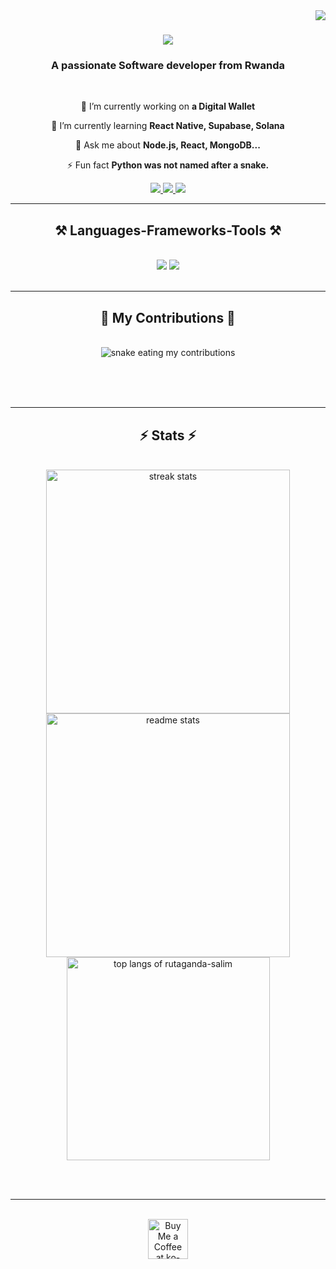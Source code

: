 <img align="right" src="https://visitor-badge.laobi.icu/badge?page_id=rutaganda-salim.rutaganda-salim" />

<h1 align="center">
    <img src="https://readme-typing-svg.herokuapp.com/?font=Righteous&size=35&center=true&vCenter=true&width=500&height=70&duration=4000&lines=Hi+There!+👋;+I'm+Salim+Rutaganda!+;+A+Frontend+Developer!+;A+Backend+Developer!+;A+Mobile+Developer!+;+A+Web3+Developer!;" />
</h1>

<h3 align="center">A passionate Software developer from Rwanda </h3>

<br/>

<div align="center">
 
 🔭 I’m currently working on **a Digital Wallet**
 
 🌱 I’m currently learning **React Native, Supabase, Solana**

💬 Ask me about **Node.js, React, MongoDB...**

⚡ Fun fact **Python was not named after a snake.**

 </div>
 
<div align="center"> 
  <a href="mailto:rutagandasalim@gmail.com">
    <img src="https://img.shields.io/badge/Gmail-333333?style=for-the-badge&logo=gmail&logoColor=red" />
  </a>
  <a href="https://discord.com/users/salim_008_73292" target="_blank"> <img src="https://img.shields.io/badge/Discord-7289DA?style=for-the-badge&logo=discord&logoColor=white" target="_blank" /> </a>
  <a href="https://salim-rut.vercel.app" target="_blank">
     <img src="https://img.shields.io/badge/Portfolio-FF5722?style=for-the-badge&logo=todoist&logoColor=white" target="_blank" /> <!-- sqlite, safari, google-chrome are other good icon options -->
  </a>
</div>

 <hr/>
 
<h2 align="center">⚒️ Languages-Frameworks-Tools ⚒️</h2>
<br/>
<div align="center">
    <img src="https://skillicons.dev/icons?i=react,bootstrap,mui,html,css,github,figma,tailwind,cpp,svelte,vercel" />
    <img src="https://skillicons.dev/icons?i=nodejs,python,javascript,typescript,express,supabase,mongodb,c,java,nextjs,mysql,vue,postman,vscode,redux" /><br>
</div>

<br/>
<hr/>

<div align="center">
  <h2>🐍 My Contributions 🐍</h2>
  <br>
  <img alt="snake eating my contributions" src="https://raw.githubusercontent.com/rutaganda-salim/rutaganda-salim/output/github-contribution-grid-snake.svg" />
  
  <br/><br/><br/>
</div>

<hr/>

<h2 align="center">⚡ Stats ⚡</h2>
<br>
<div align=center>
  <img width=390 src="https://streak-stats.demolab.com/?user=rutaganda-salim&count_private=true&theme=react&border_radius=10" alt="streak stats"/>
  <img width=390 src="https://github-readme-stats.vercel.app/api?username=rutaganda-salim&count_private=true&show_icons=true&theme=react&rank_icon=github&border_radius=10" alt="readme stats" />
  <br/>
<img width=325 align="center" src="https://github-readme-stats.vercel.app/api/top-langs/?username=rutaganda-salim&hide=HTML&langs\_count=8&layout=compact&theme=react&border\_radius=10&size\_weight=0.5&count\_weight=0.5" alt="top langs of rutaganda-salim" />
</div>

<br/><br/>

<hr/>

<br/>

<div align="center">
<a href='https://ko-fi.com/T6T0ZUPZR' target='_blank'><img height='64' style='border:0px;height:64px;' src='https://storage.ko-fi.com/cdn/kofi1.png?v=3' border='0' alt='Buy Me a Coffee at ko-fi.com' /></a>
</div>

<br/>
